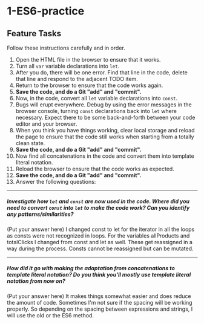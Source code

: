 # 1-ES6-practice

## Feature Tasks

Follow these instructions carefully and in order.

1. Open the HTML file in the browser to ensure that it works.
2. Turn all `var` variable declarations into `let`.
3. After you do, there will be one error. Find that line in the code, delete that line and respond to the adjacent TODO item.
4. Return to the browser to ensure that the code works again.
5. **Save the code, and do a Git "add" and "commit".**
6. Now, in the code, convert all `let` variable declarations into `const`.
7. Bugs will erupt everywhere. Debug by using the error messages in the browser console, turning `const` declarations back into `let` where necessary. Expect there to be some back-and-forth between your code editor and your browser.
8. When you think you have things working, clear local storage and reload the page to ensure that the code still works when starting from a totally clean state.
9. **Save the code, and do a Git "add" and "commit".**
10. Now find all concatenations in the code and convert them into template literal notation.
11. Reload the browser to ensure that the code works as expected.
12. **Save the code, and do a Git "add" and "commit".**
13. Answer the following questions:

---

##### Investigate how `let` and `const` are now used in the code. Where did you need to convert `const` into `let` to make the code work? Can you identify any patterns/similarities?

(Put your answer here)
I changed const to let for the iterator in all the loops as consts were not recognized in loops. For the variables allProducts and totalClicks I changed from const and let as well. These get reassigned in a way during the process. Consts cannot be reassigned but can be mutated.  

---

##### How did it go with making the adaptation from concatenations to template literal notation? Do you think you'll mostly use template literal notation from now on?

(Put your answer here)
It makes things somewhat easier and does reduce the amount of code. Sometimes I'm not sure if the spacing will be working properly. So depending on the spacing between expressions and strings, I will use the old or the ES6 method.